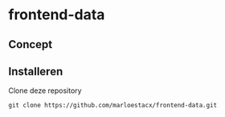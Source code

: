 # frontend-data

## Concept

## Installeren

Clone deze repository
```
git clone https://github.com/marloestacx/frontend-data.git
```
